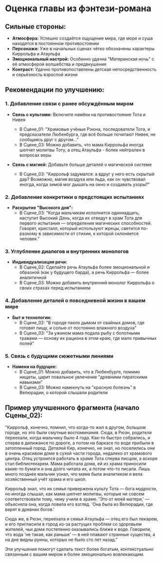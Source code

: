

# Оценка главы из фэнтези-романа

## Сильные стороны:
- **Атмосфера:** Успешно создаётся ощущение мира, где море и суша находятся в постоянном противостоянии
- **Персонажи:** Уже в начальных сценах чётко обозначены характеры Киррольфа и Атаульфа
- **Эмоциональный настрой:** Особенно удачна "Материнская ночь" с её атмосферой волшебства и предвкушения
- **Контраст:** Удачно противопоставлены детская непосредственность и серьёзность взрослой жизни

## Рекомендации по улучшению:

### 1. **Добавление связи с ранее обсуждённым миром**
- **Связь с культами:** Включите намёки на противостояние Тота и Нивея
  * В Сцене_01: "Храмовые учёные Рэюна, последователи Тота, и предсказатели Любенбурга, где всё больше почитают Нивея, не сообщаясь друг с другом..."
  * В Сцене_03: Можно добавить, что мама Киррольфа иногда шепчет молитвы Тоту, а отец Атаульфа - более нейтрален в вопросах веры

- **Связь с магией:** Добавьте больше деталей о магической системе
  * В Сцене_03: "Киррольф задумался: а вдруг у него есть скрытый дар? Возможно, магия воздуха или льда, как он чувствовал иногда, когда зимой мог дышать на окно и создавать узоры?"

### 2. **Добавление конкретики о предстоящих испытаниях**
- **Раскрытие "Высокого дня":** 
  * В Сцене_03: "Когда мальчикам исполнится одиннадцать, наступит Высокий День, когда их отведут в храм Тота для первого испытания — определения магических способностей. Говорят, кристалл, который используют жрецы, светится по-разному в зависимости от стихии, к которой склоняется человек."

### 3. **Углубление диалогов и внутренних монологов**
- **Индивидуализация речи:** 
  * В Сцене_02: Сделайте речь Атаульфа более эмоциональной и образной (как у будущего барда), а речь Киррольфа — более аналитичной
  * В Сцене_03: Можно добавить внутренний монолог Киррольфа о своих страхах перед испытанием

### 4. **Добавление деталей о повседневной жизни в вашем мире**
- **Быт и технологии:** 
  * В Сцене_02: "В городе пахло дымом от свайных домов, где готовят пищу, и солью от постоянно влажного воздуха"
  * В Сцене_03: "За ужином мама подала рыбу с болотными травами — основу их рациона в этом краю, где мало привычных полей"

### 5. **Связь с будущими сюжетными линиями**
- **Намеки на будущее:** 
  * В Сцене_01: Можно добавить, что в Любенбурге, помимо нищеты, царит повальное увлечение "древними пиратскими навыками"
  * В Сцене_03: Можно намекнуть на "красную болезнь" в Велюрадии, о которой слышали родители

## Пример улучшенного фрагмента (начало Сцены_02):
"Киррольф, конечно, помнил, что когда-то жил в другом, большом городе, но это были смутные воспоминания. Сюда, в Рюэн, родители переехали, когда мальчику было 4 года. Как-то быстро собрались, и сперва в дилижансе по дороге, а потом на баркасе по воде прибыли в затопленный город. Деталей Кир, конечно, не знал, но поселились они в очень красивом доме в сухой части города, недалеко от храмового центра. Отец устроился работать в храме Тота сперва писцом, а вскоре стал библиотекарем. Мама работала дома, ей из храма приносили какие-то бумаги и она долго читала их, а потом что-то писала. Лишь много позднее мальчик узнал, что мама была аналитиком и вела хозяйственный учёт храма и его школ.

Киррольф знал, что их семья привержена культу Тота — бога мудрости, но иногда слышал, как мама шепчет молитвы, которые не совсем соответствовали тому, чему учили в храме. 'Это от моей матери,' — объясняла она, когда ловила его взгляд. 'Она была из Велюрадии, где верят в древних богов.'

Сюда же, в Рюэн, переехала и семья Атаульфа — отец его был лекарем, и его пригласили в город из-за растущих проблем со здоровьем жителей, чьи дома постепенно оказывались ближе к воде. Говорили, что вода 'не такая, как раньше' — в ней плавают странные существа, а на дне видны руины, которых не было сто лет назад."

Эти улучшения помогут сделать текст более богатым, контекстуально связанным с вашим миром и более эмоционально вовлекающим.